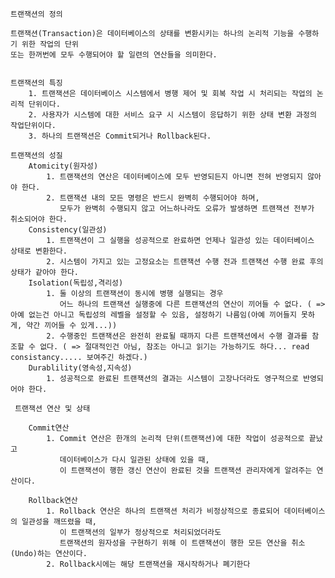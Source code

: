 	트랜잭션의 정의 
	
	트랜잭션(Transaction)은 데이터베이스의 상태를 변환시키는 하나의 논리적 기능을 수행하기 위한 작업의 단위 
	또는 한꺼번에 모두 수행되어야 할 일련의 연산들을 의미한다.
	
	
	트랜잭션의 특징
		1. 트랜잭션은 데이터베이스 시스템에서 병행 제어 및 회복 작업 시 처리되는 작업의 논리적 단위이다.
		2. 사용자가 시스템에 대한 서비스 요구 시 시스템이 응답하기 위한 상태 변환 과정의 작업단위이다.
		3. 하나의 트랜잭션은 Commit되거나 Rollback된다.
	
	트랜잭션의 성질 
		Atomicity(원자성)
			1. 트랜잭션의 연산은 데이터베이스에 모두 반영되든지 아니면 전혀 반영되지 않아야 한다.
			2. 트랜잭션 내의 모든 명령은 반드시 완벽히 수행되어야 하며, 
			   모두가 완벽히 수행되지 않고 어느하나라도 오류가 발생하면 트랜잭션 전부가 취소되어야 한다.
		Consistency(일관성)
			1. 트랜잭션이 그 실행을 성공적으로 완료하면 언제나 일관성 있는 데이터베이스 상태로 변환한다.
			2. 시스템이 가지고 있는 고정요소는 트랜잭션 수행 전과 트랜잭션 수행 완료 후의 상태가 같아야 한다.
		Isolation(독립성,격리성)
			1. 둘 이상의 트랜잭션이 동시에 병행 실행되는 경우 
			   어느 하나의 트랜잭션 실행중에 다른 트랜잭션의 연산이 끼어들 수 없다. ( => 아예 없는건 아니고 독립성의 레벨을 설정할 수 있음, 설정하기 나름임(아예 끼어들지 못하게, 약간 끼어들 수 있게...))
			2. 수행중인 트랜잭션은 완전히 완료될 때까지 다른 트랜잭션에서 수행 결과를 참조할 수 없다. ( => 절대적인건 아님, 참조는 아니고 읽기는 가능하기도 하다... read consistancy..... 보여주긴 하겠다.)
		Durablility(영속성,지속성)
			1. 성공적으로 완료된 트랜잭션의 결과는 시스템이 고장나더라도 영구적으로 반영되어야 한다.
			
     트랜잭션 연산 및 상태 
 	
		Commit연산
			1. Commit 연산은 한개의 논리적 단위(트랜잭션)에 대한 작업이 성공적으로 끝났고 
			   데이터베이스가 다시 일관된 상태에 있을 때, 
			   이 트랜잭션이 행한 갱신 연산이 완료된 것을 트랜잭션 관리자에게 알려주는 연산이다.

		Rollback연산
			1. Rollback 연산은 하나의 트랜잭션 처리가 비정상적으로 종료되어 데이터베이스의 일관성을 깨뜨렸을 때,
			   이 트랜잭션의 일부가 정상적으로 처리되었더라도 
			   트랜잭션의 원자성을 구현하기 위해 이 트랜잭션이 행한 모든 연산을 취소(Undo)하는 연산이다.
			2. Rollback시에는 해당 트랜잭션을 재시작하거나 폐기한다	
			
			